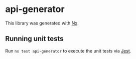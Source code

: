 # api-generator

This library was generated with [Nx](https://nx.dev).

## Running unit tests

Run `nx test api-generator` to execute the unit tests via [Jest](https://jestjs.io).
